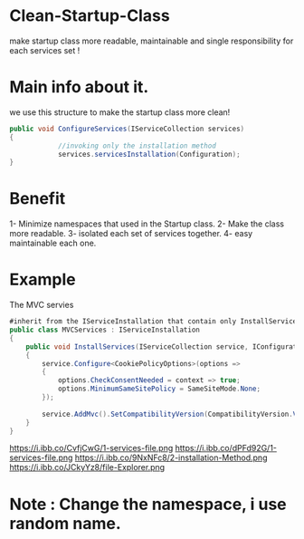 # Clean-Startup-Class
make startup class more readable, maintainable and single responsibility for each services set !
# Main info about it.

we use this structure to make the startup class more clean!

```c#
public void ConfigureServices(IServiceCollection services)
{
			//invoking only the installation method
			services.servicesInstallation(Configuration);
}
```
# Benefit
1- Minimize namespaces that used in the Startup class.
2- Make the class more readable.
3- isolated each set of services together.
4- easy maintainable each one.

# Example
The MVC servies
```c#
#inherit from the IServiceInstallation that contain only InstallServices method.
public class MVCServices : IServiceInstallation
{
	public void InstallServices(IServiceCollection service, IConfiguration configuration)
	{
		service.Configure<CookiePolicyOptions>(options =>
		{
			options.CheckConsentNeeded = context => true;
			options.MinimumSameSitePolicy = SameSiteMode.None;
		});
    
		service.AddMvc().SetCompatibilityVersion(CompatibilityVersion.Version_2_1);
	}
}
```
https://i.ibb.co/CvfjCwG/1-services-file.png
https://i.ibb.co/dPFd92G/1-services-file.png
https://i.ibb.co/9NxNFc8/2-installation-Method.png
https://i.ibb.co/JCkyYz8/file-Explorer.png

# Note : Change the namespace, i use random name.

